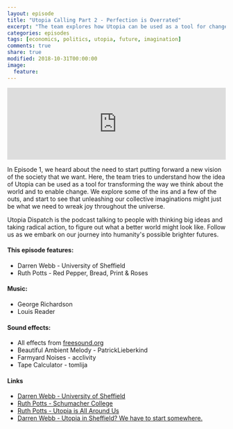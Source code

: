 ```yaml
---
layout: episode
title: "Utopia Calling Part 2 - Perfection is Overrated"
excerpt: "The team explores how Utopia can be used as a tool for change."
categories: episodes
tags: [economics, politics, utopia, future, imagination]
comments: true
share: true
modified: 2018-10-31T00:00:00
image:
  feature:
---
```


<iframe width="100%" height="166" scrolling="no" frameborder="no" allow="autoplay" src="https://w.soundcloud.com/player/?url=https%3A//api.soundcloud.com/tracks/522568515&color=%23ff5500&auto_play=false&hide_related=false&show_comments=true&show_user=true&show_reposts=false&show_teaser=true"></iframe>

In Episode 1, we heard about the need to start putting forward a new vision of the society that we want. Here, the team tries to understand how the idea of Utopia can be used as a tool for transforming the way we think about the world and to enable change. We explore some of the ins and a few of the outs, and start to see that unleashing our collective imaginations might just be what we need to wreak joy throughout the universe.

Utopia Dispatch is the podcast talking to people with thinking big ideas and taking radical action, to figure out what a better world might look like. Follow us as we embark on our journey into humanity's possible brighter futures.

#### This episode features:
- Darren Webb - University of Sheffield
- Ruth Potts - Red Pepper, Bread, Print & Roses

#### Music:
- George Richardson
- Louis Reader

#### Sound effects:
- All effects from [freesound.org](https://freesound.org)
- Beautiful Ambient Melody - PatrickLieberkind
- Farmyard Noises - acclivity
- Tape Calculator - tomlija

#### Links

- [Darren Webb - University of Sheffield](https://www.sheffield.ac.uk/education/staff/academic/webbd)
- [Ruth Potts - Schumacher College](https://www.schumachercollege.org.uk/about/ruth-potts)
- [Ruth Potts - Utopia is All Around Us](https://www.redpepper.org.uk/utopia-is-all-around-us/)
- [Darren Webb - Utopia in Sheffield? We have to start somewhere.](https://www.opendemocracy.net/transformation/darren-webb/utopia-in-sheffield-we-have-to-start-somewhere)
